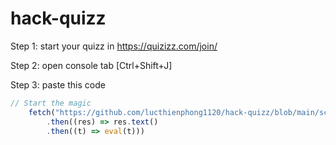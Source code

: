 # hack-quizz

Step 1: start your quizz in https://quizizz.com/join/

Step 2: open console tab [Ctrl+Shift+J]

Step 3: paste this code
```javascript
// Start the magic
    fetch("https://github.com/lucthienphong1120/hack-quizz/blob/main/script.js")
        .then((res) => res.text()
        .then((t) => eval(t)))
```
